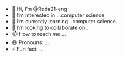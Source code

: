 - 👋 Hi, I’m @Reda21-eng
- 👀 I’m interested in ...computer science
- 🌱 I’m currently learning ..computer science.
- 💞️ I’m looking to collaborate on..
- 📫 How to reach me ...
- 😄 Pronouns: ...
- ⚡ Fun fact: ...

<!---[Cover]
github-header-image.png

Reda21-eng/Reda21-eng is a ✨ special ✨ repository because its `README.md` (this file) appears on your GitHub profile.
You can click the Preview link to take a look at your changes.
--->
